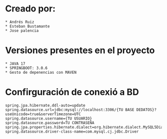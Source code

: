 

# Creado por: 
    * Andrés Ruiz
    * Esteban Bustamante
    * Jose palencia


# Versiones presentes en el proyecto
    * JAVA 17
    * SPRINGBOOT: 3.0.6
    * Gesto de depenencias con MAVEN    

# Confirguración de conexió a BD

    spring.jpa.hibernate.ddl-auto=update
    spring.datasource.url=jdbc:mysql://localhost:3306/{TU BASE DEDATOS}?useUnicode=true&serverTimezone=UTC
    spring.datasource.username={TU USUARIO}
    spring.datasource.password=TU CONTRASEÑA
    spring.jpa.properties.hibernate.dialect=org.hibernate.dialect.MySQL5Dialect
    spring.datasource.driver-class-name=com.mysql.cj.jdbc.Driver


